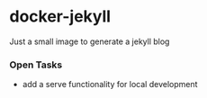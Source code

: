 docker-jekyll
====
Just a small image to generate a jekyll blog 

### Open Tasks
- add a serve functionality for local development